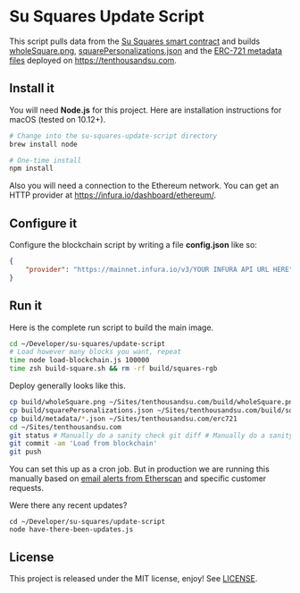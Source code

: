 # Su Squares Update Script

This script pulls data from the [Su Squares smart contract](https://github.com/su-squares/ethereum-contract) and builds [wholeSquare.png](https://tenthousandsu.com/build/wholeSquare.png), [squarePersonalizations.json](https://tenthousandsu.com/build/squarePersonalizations.json) and the [ERC-721 metadata files](https://github.com/su-squares/tenthousandsu.com/tree/master/erc721) deployed on https://tenthousandsu.com. 

## Install it

You will need **Node.js** for this project. Here are installation instructions for macOS (tested on 10.12+).

```sh
# Change into the su-squares-update-script directory
brew install node

# One-time install
npm install
```

Also you will need a connection to the Ethereum network. You can get an HTTP provider at https://infura.io/dashboard/ethereum/.

## Configure it

Configure the blockchain script by writing a file **config.json** like so: 

```json
{
    "provider": "https://mainnet.infura.io/v3/YOUR INFURA API URL HERE"
}
```

## Run it

Here is the complete run script to build the main image.

```sh
cd ~/Developer/su-squares/update-script
# Load however many blocks you want, repeat
time node load-blockchain.js 100000 
time zsh build-square.sh && rm -rf build/squares-rgb
```

Deploy generally looks like this.

```sh
cp build/wholeSquare.png ~/Sites/tenthousandsu.com/build/wholeSquare.png
cp build/squarePersonalizations.json ~/Sites/tenthousandsu.com/build/squarePersonalizations.json
cp build/metadata/*.json ~/Sites/tenthousandsu.com/erc721
cd ~/Sites/tenthousandsu.com
git status # Manually do a sanity check git diff # Manually do a sanity check
git commit -am 'Load from blockchain'
git push
```

You can set this up as a cron job. But in production we are running this manually based on [email alerts from Etherscan](https://etherscan.io/myaddress) and specific customer requests.

Were there any recent updates?

```
cd ~/Developer/su-squares/update-script
node have-there-been-updates.js
```



## License

This project is released under the MIT license, enjoy! See [LICENSE](./LICENSE).
